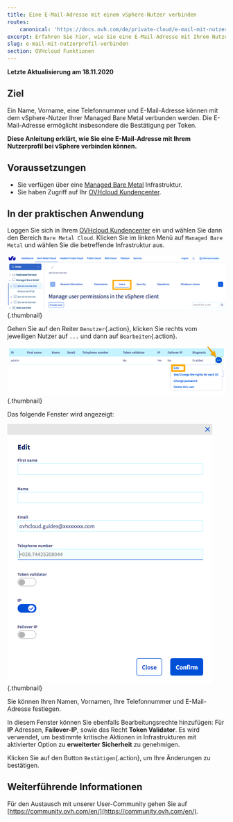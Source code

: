 ```yaml
---
title: Eine E-Mail-Adresse mit einem vSphere-Nutzer verbinden
routes:
    canonical: 'https://docs.ovh.com/de/private-cloud/e-mail-mit-nutzerprofil-verbinden/'
excerpt: Erfahren Sie hier, wie Sie eine E-Mail-Adresse mit Ihrem Nutzerprofil bei vSphere verbinden können
slug: e-mail-mit-nutzerprofil-verbinden
section: OVHcloud Funktionen
---
```


**Letzte Aktualisierung am 18.11.2020**

## Ziel

Ein Name, Vorname, eine Telefonnummer und E-Mail-Adresse können mit dem vSphere-Nutzer Ihrer Managed Bare Metal verbunden werden. Die E-Mail-Adresse ermöglicht insbesondere die Bestätigung per Token.

**Diese Anleitung erklärt, wie Sie eine E-Mail-Adresse mit Ihrem Nutzerprofil bei vSphere verbinden können.**

## Voraussetzungen

- Sie verfügen über eine [Managed Bare Metal](https://www.ovhcloud.com/de/managed-bare-metal/) Infrastruktur.
- Sie haben Zugriff auf Ihr [OVHcloud Kundencenter](https://www.ovh.com/auth/?action=gotomanager).

## In der praktischen Anwendung

Loggen Sie sich in Ihrem [OVHcloud Kundencenter](https://www.ovh.com/auth/?action=gotomanager) ein und wählen Sie dann den Bereich `Bare Metal Cloud`. Klicken Sie im linken Menü auf `Managed Bare Metal` und wählen Sie die betreffende Infrastruktur aus.

![vSphere-Nutzer](images/addMailOnUser01.png){.thumbnail}

Gehen Sie auf den Reiter `Benutzer`{.action}, klicken Sie rechts vom jeweiligen Nutzer auf `...` und dann auf `Bearbeiten`{.action}.

![vSphere-Nutzer](images/addMailOnUser02.png){.thumbnail}

Das folgende Fenster wird angezeigt:

![vSphere-Nutzer](images/addMailOnUser03.png){.thumbnail}

Sie können Ihren Namen, Vornamen, Ihre Telefonnummer und E-Mail-Adresse festlegen.

In diesem Fenster können Sie ebenfalls Bearbeitungsrechte hinzufügen: Für **IP** Adressen, **Failover-IP**, sowie das Recht **Token Validator**. Es wird verwendet, um bestimmte kritische Aktionen in Infrastrukturen mit aktivierter Option zu **erweiterter Sicherheit** zu genehmigen.

Klicken Sie auf den Button `Bestätigen`{.action}, um Ihre Änderungen zu bestätigen.

## Weiterführende Informationen

Für den Austausch mit unserer User-Community gehen Sie auf [https://community.ovh.com/en/](https://community.ovh.com/en/).
